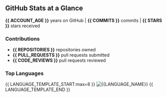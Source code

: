 ## GitHub Stats at a Glance

**{{ ACCOUNT_AGE }}** years on GitHub | **{{ COMMITS }}** commits | **{{ STARS }}** stars received

### Contributions
- **{{ REPOSITORIES }}** repositories owned
- **{{ PULL_REQUESTS }}** pull requests submitted
- **{{ CODE_REVIEWS }}** pull requests reviewed

### Top Languages

{{ LANGUAGE_TEMPLATE_START:max=8 }}
![{{LANGUAGE_NAME}}](https://img.shields.io/static/v1?style=flat-square&label=%E2%A0%80&color=555&labelColor={{LANGUAGE_COLOR:uri}}&message={{LANGUAGE_NAME:uri}}%EF%B8%B1{{LANGUAGE_PERCENT:uri}}%25)
{{ LANGUAGE_TEMPLATE_END }}